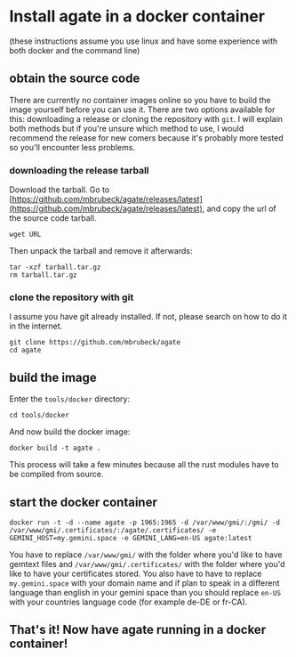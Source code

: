 # Install agate in a docker container
(these instructions assume you use linux and have some experience with both docker and the command line)
## obtain the source code

There are currently no container images online so you have to build the image yourself before you can use it.
There are two options available for this: downloading a release or cloning the repository with `git`.
I will explain both methods but if you're unsure which method to use, I would recommend the release for new comers because it's probably more tested so you'll encounter less problems.

### downloading the release tarball

Download the tarball. Go to [https://github.com/mbrubeck/agate/releases/latest](https://github.com/mbrubeck/agate/releases/latest), and copy the url of the source code tarball.

```
wget URL
```

Then unpack the tarball and remove it afterwards:
```
tar -xzf tarball.tar.gz
rm tarball.tar.gz
```

### clone the repository with git

I assume you have git already installed. If not, please search on how to do it in the internet.

```
git clone https://github.com/mbrubeck/agate
cd agate
```

## build the image
Enter the `tools/docker` directory:

```
cd tools/docker
```
And now build the docker image:

```
docker build -t agate .
```
This process will take a few minutes because all the rust modules have to be compiled from source.

## start the docker container

```
docker run -t -d --name agate -p 1965:1965 -d /var/www/gmi/:/gmi/ -d /var/www/gmi/.certificates/:/agate/.certificates/ -e GEMINI_HOST=my.gemini.space -e GEMINI_LANG=en-US agate:latest
```

You have to replace `/var/www/gmi/` with the folder where you'd like to have gemtext files and `/var/www/gmi/.certificates/` with the folder where you'd like to have your certificates stored. You also have to have to replace `my.gemini.space` with your domain name and if plan to speak in a different language than english in your gemini space than you should replace `en-US` with your countries language code (for example de-DE or fr-CA).

## That's it! Now have agate running in a docker container!
